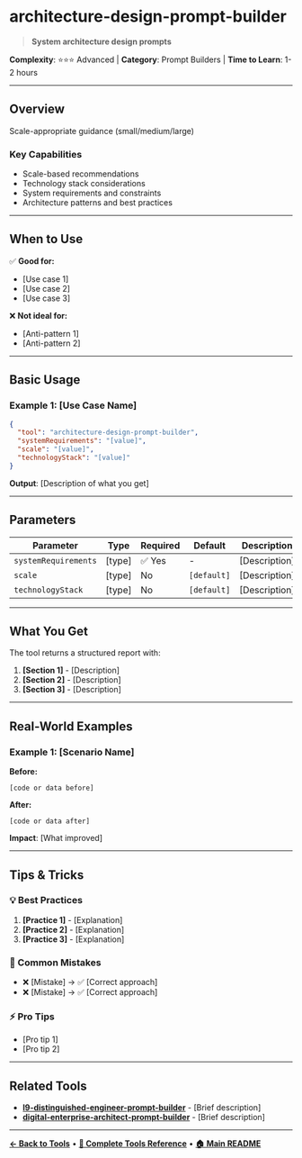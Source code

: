 # architecture-design-prompt-builder

> **System architecture design prompts**

**Complexity**: ⭐⭐⭐ Advanced | **Category**: Prompt Builders | **Time to Learn**: 1-2 hours

---

## Overview

Scale-appropriate guidance (small/medium/large)

### Key Capabilities

- Scale-based recommendations
- Technology stack considerations
- System requirements and constraints
- Architecture patterns and best practices

---
## When to Use

✅ **Good for:**
- [Use case 1]
- [Use case 2]
- [Use case 3]

❌ **Not ideal for:**
- [Anti-pattern 1]
- [Anti-pattern 2]

---
## Basic Usage

### Example 1: [Use Case Name]

```json
{
  "tool": "architecture-design-prompt-builder",
  "systemRequirements": "[value]",
  "scale": "[value]",
  "technologyStack": "[value]"
}
```

**Output**: [Description of what you get]

---
## Parameters

| Parameter | Type | Required | Default | Description |
|-----------|------|----------|---------|-------------|
| `systemRequirements` | [type] | ✅ Yes | - | [Description] |
| `scale` | [type] | No | `[default]` | [Description] |
| `technologyStack` | [type] | No | `[default]` | [Description] |

---
## What You Get

The tool returns a structured report with:

1. **[Section 1]** - [Description]
2. **[Section 2]** - [Description]
3. **[Section 3]** - [Description]

---
## Real-World Examples

### Example 1: [Scenario Name]

**Before:**
```[language]
[code or data before]
```

**After:**
```[language]
[code or data after]
```

**Impact**: [What improved]

---
## Tips & Tricks

### 💡 Best Practices

1. **[Practice 1]** - [Explanation]
2. **[Practice 2]** - [Explanation]
3. **[Practice 3]** - [Explanation]

### 🚫 Common Mistakes

- ❌ [Mistake] → ✅ [Correct approach]
- ❌ [Mistake] → ✅ [Correct approach]

### ⚡ Pro Tips

- [Pro tip 1]
- [Pro tip 2]

---
## Related Tools

- **[l9-distinguished-engineer-prompt-builder](./l9-distinguished-engineer-prompt-builder.md)** - [Brief description]
- **[digital-enterprise-architect-prompt-builder](./digital-enterprise-architect-prompt-builder.md)** - [Brief description]

---
**[← Back to Tools](../README.md)** • **[📖 Complete Tools Reference](../../TOOLS_REFERENCE.md)** • **[🏠 Main README](../../../README.md)**
